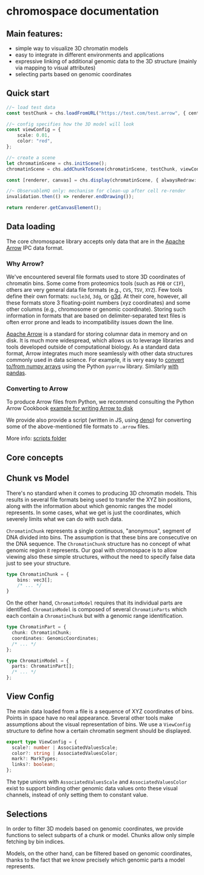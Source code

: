 # chromospace documentation

## Main features:

- simple way to visualize 3D chromatin models
- easy to integrate in different environments and applications
- expressive linking of additional genomic data to the 3D structure (mainly via
  mapping to visual attributes)
- selecting parts based on genomic coordinates

## Quick start 

```typescript 
//~ load test data 
const testChunk = chs.loadFromURL("https://test.com/test.arrow", { center: true, normalize: true });

//~ config specifies how the 3D model will look 
const viewConfig = {
    scale: 0.01, 
    color: "red", 
};

//~ create a scene 
let chromatinScene = chs.initScene(); 
chromatinScene = chs.addChunkToScene(chromatinScene, testChunk, viewConfig);

const [renderer, canvas] = chs.display(chromatinScene, { alwaysRedraw: false});

//~ ObservableHQ only: mechanism for clean-up after cell re-render
invalidation.then(() => renderer.endDrawing());

return renderer.getCanvasElement(); 
```

## Data loading

The core chromospace library accepts only data that are in the [Apache
Arrow](https://arrow.apache.org) IPC data format.

### Why Arrow?

We've encountered several file formats used to store 3D coordinates of
chromatin bins. Some come from proteomics tools (such as `PDB` or `CIF`),
others are very general data file formats (e.g., `CVS`, `TSV`, `XYZ`). Few
tools define their own formats: `nucle3d`, `3dg`, or
[g3d](https://g3d.readthedocs.io/en/latest/intro.html). At their core, however,
all these formats store 3 floating-point numbers (xyz coordinates) and some
other columns (e.g., chromosome or genomic coordinate). Storing such
information in formats that are based on delimiter-separated text files is
often error prone and leads to incompatibility issues down the line.

[Apache Arrow](https://arrow.apache.org) is a standard for storing columnar
data in memory and on disk. It is much more widespread, which allows us to
leverage libraries and tools developed outside of computational biology. As a
standard data format, Arrow integrates much more seamlessly with other data
structures commonly used in data science. For example, it is very easy to
[convert to/from numpy arrays](https://arrow.apache.org/docs/python/numpy.html)
using the Python `pyarrow` library. Similarly [with
pandas](https://arrow.apache.org/docs/python/pandas.html).

### Converting to Arrow

To produce Arrow files from Python, we recommend consulting the Python Arrow
Cookbook [example for writing Arrow to
disk](https://arrow.apache.org/cookbook/py/io.html#saving-arrow-arrays-to-disk)

We provide also provide a script (written in JS, using
[deno](https://docs.deno.com)) for converting some of the above-mentioned file
formats to `.arrow` files.

More info: [scripts folder](/scripts)

## Core concepts

## Chunk vs Model

There's no standard when it comes to producing 3D chromatin models. This
results in several file formats being used to transfer the XYZ bin positions,
along with the information about which genomic ranges the model represents. In
some cases, what we get is just the coordinates, which severely limits what we
can do with such data.

`ChromatinChunk` represents a single continuous, "anonymous", segment of DNA
divided into bins. The assumption is that these bins are consecutive on the DNA
sequence. The `ChromatinChunk` structure has no concept of what genomic region
it represents. Our goal with chromospace is to allow viewing also these simple
structures, without the need to specify false data just to see your structure.

```typescript
type ChromatinChunk = {
    bins: vec3[];
    /* ... */
}
```

On the other hand, `ChromatinModel` requires that its individual parts are
identified. `ChromatinModel` is composed of several `ChromatinParts` which each
contain a `ChromatinChunk` but with a genomic range identification.

```typescript
type ChromatinPart = {
  chunk: ChromatinChunk;
  coordinates: GenomicCoordinates;
  /* ... */
};

type ChromatinModel = {
  parts: ChromatinPart[];
  /* ... */
};
```

## View Config 

The main data loaded from a file is a sequence of XYZ coordinates of bins.
Points in space have no real appearance. Several other tools make assumptions
about the visual representation of bins.
We use a `ViewConfig` structure to define how a certain chromatin segment
should be displayed. 

```typescript 
export type ViewConfig = {
  scale?: number | AssociatedValuesScale; 
  color?: string | AssociatedValuesColor; 
  mark?: MarkTypes; 
  links?: boolean; 
}; 
```

The type unions with `AssociatedValuesScale` and `AssociatedValuesColor` exist
to support binding other genomic data values onto these visual channels,
instead of only setting them to constant value.

## Selections

In order to filter 3D models based on genomic coordinates, we provide functions
to select subparts of a chunk or model. Chunks allow only simple fetching by
bin indices.

Models, on the other hand, can be filtered based on genomic coordinates, thanks
to the fact that we know precisely which genomic parts a model represents.
